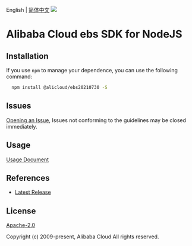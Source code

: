 English | [简体中文](README-CN.md)
![](https://aliyunsdk-pages.alicdn.com/icons/AlibabaCloud.svg)

# Alibaba Cloud ebs SDK for NodeJS

## Installation
If you use `npm` to manage your dependence, you can use the following command:

```sh
  npm install @alicloud/ebs20210730 -S
```

## Issues
[Opening an Issue](https://github.com/aliyun/alibabacloud-typescript-sdk/issues/new), Issues not conforming to the guidelines may be closed immediately.

## Usage
[Usage Document](https://github.com/aliyun/alibabacloud-typescript-sdk/blob/master/docs/Usage-EN.md#quick-examples)

## References
* [Latest Release](https://github.com/aliyun/alibabacloud-typescript-sdk/)

## License
[Apache-2.0](http://www.apache.org/licenses/LICENSE-2.0)

Copyright (c) 2009-present, Alibaba Cloud All rights reserved.
